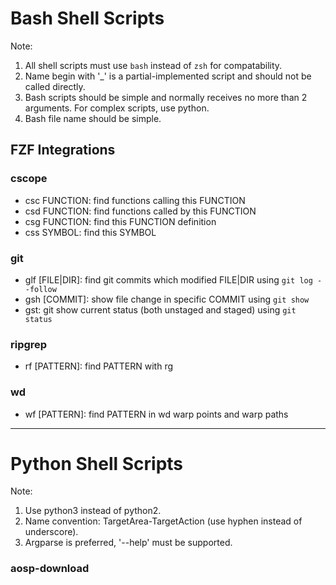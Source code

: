 # Bash Shell Scripts

Note:

1. All shell scripts must use `bash` instead of `zsh` for compatability.
2. Name begin with '\_' is a partial-implemented script and should not be called directly.
3. Bash scripts should be simple and normally receives no more than 2 arguments. For complex scripts, use python.
4. Bash file name should be simple.

## FZF Integrations

### cscope

- csc FUNCTION: find functions calling this FUNCTION
- csd FUNCTION: find functions called by this FUNCTION
- csg FUNCTION: find this FUNCTION definition
- css SYMBOL: find this SYMBOL

### git

- glf [FILE|DIR]: find git commits which modified FILE|DIR using `git log --follow`
- gsh [COMMIT]: show file change in specific COMMIT using `git show`
- gst: git show current status (both unstaged and staged) using `git status`

### ripgrep

- rf [PATTERN]: find PATTERN with rg

### wd

- wf [PATTERN]: find PATTERN in wd warp points and warp paths

---

# Python Shell Scripts

Note:

1. Use python3 instead of python2.
2. Name convention: TargetArea-TargetAction (use hyphen instead of underscore).
3. Argparse is preferred, '--help' must be supported.

### aosp-download

